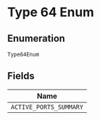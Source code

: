 
# Type 64 Enum

## Enumeration

`Type64Enum`

## Fields

| Name |
|  --- |
| `ACTIVE_PORTS_SUMMARY` |

